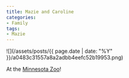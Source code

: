 ```yaml
---
title: Mazie and Caroline
categories:
- Family
tags:
- Mazie
---
```


![](/assets/posts/{{ page.date | date: "%Y" }}/a0483c31557a8a2adbb4eefc52b19953.png)
  



At the [Minnesota Zoo](http://mnzoo.org/)!

